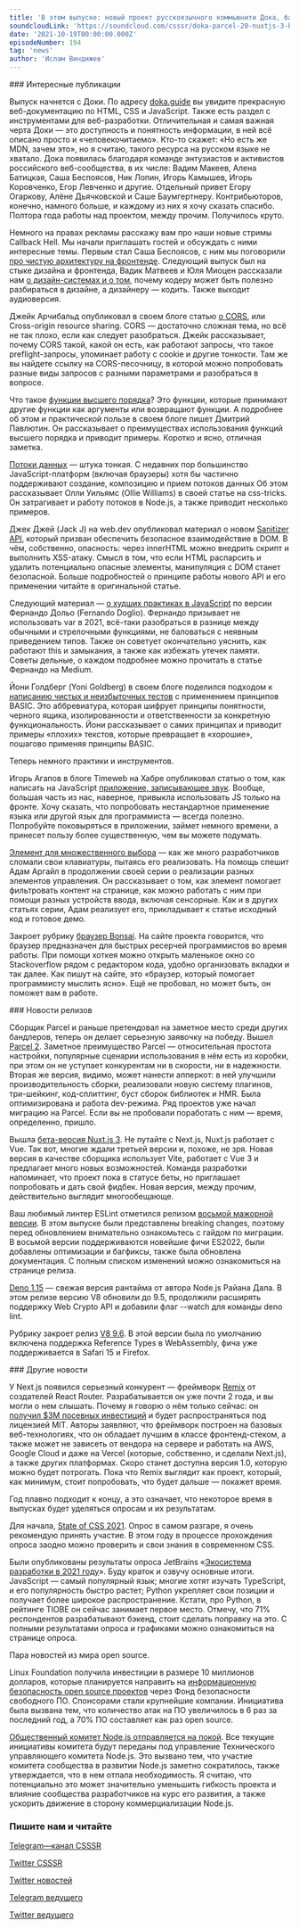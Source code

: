 ```yaml
---
title: 'В этом выпуске: новый проект русскоязычного коммьюнити Дока, бандлер Parcel 2.0, бета Nuxt.js 3, разбираемся в CORS, новый фреймворк Remix.'
soundcloudLink: 'https://soundcloud.com/csssr/doka-parcel-20-nuxtjs-3-beta-razbiraemsya-v-cors-novyy-freymvork-remix'
date: '2021-10-19T00:00:00.000Z'
episodeNumber: 194
tag: 'news'
author: 'Ислам Виндижев'
---
```


<ParagraphWithImage imageName="manWithLaptop">
  ### Интересные публикации

Выпуск начнется с Доки. По адресу [doka.guide](https://doka.guide/) вы увидите прекрасную веб-документацию по HTML, CSS и JavaScript. Также есть раздел с инструментами для веб-разработки. Отличительная и самая важная черта Доки — это доступность и понятность информации, в ней всё описано просто и «человекочитаемо». Кто-то скажет: «Но есть же MDN, зачем это», но я считаю, такого ресурса на русском языке не хватало. Дока появилась благодаря команде энтузиастов и активистов российского веб-сообщества, в их числе: Вадим Макеев, Алена Батицкая, Саша Беспоясов, Ник Лопин, Игорь Камышев, Игорь Коровченко, Егор Левченко и другие. Отдельный привет Егору Огаркову, Алёне Дьячковской и Саше Баумгертнеру. Контрибьюторов, конечно, намного больше, и каждому из них я хочу сказать спасибо. Полтора года работы над проектом, между прочим. Получилось круто.
</ParagraphWithImage>

Немного на правах рекламы расскажу вам про наши новые стримы Callback Hell. Мы начали приглашать гостей и обсуждать с ними интересные темы. Первым стал Саша Беспоясов, с ним мы поговорили [про чистую архитектуру на фронтенде](https://www.youtube.com/watch?v=oLguQIvqZ6s). Следующий выпуск был на стыке дизайна и фронтенда, Вадик Матвеев и Юля Миоцен рассказали нам [о дизайн-системах и о том](https://www.youtube.com/watch?v=C9NIRNs2JXU), почему кодеру может быть полезно разбираться в дизайне, а дизайнеру — кодить. Также выходит аудиоверсия.

Джейк Арчибальд опубликовал в своем блоге статью [о CORS](https://jakearchibald.com/2021/cors/), или Cross-origin resource sharing. CORS — достаточно сложная тема, но всё не так плохо, если как следует разобраться. Джейк рассказывает, почему CORS такой, какой он есть, как работают запросы, что такое preflight-запросы, упоминает работу с cookie и другие тонкости. Там же вы найдете ссылку на CORS-песочницу, в которой можно попробовать разные виды запросов с разными параметрами и разобраться в вопросе.

Что такое [функции высшего порядка](https://dmitripavlutin.com/javascript-higher-order-functions/)? Это функции, которые принимают другие функции как аргументы или возвращают функции. А подробнее об этом и практической пользе в своем блоге пишет Дмитрий Павлютин. Он рассказывает о преимуществах использования функций высшего порядка и приводит примеры. Коротко и ясно, отличная заметка.

[Потоки данных](https://css-tricks.com/web-streams-everywhere-and-fetch-for-node-js/) — штука тонкая. С недавних пор большинство JavaScript-платформ (включая браузеры) хотя бы частично поддерживают создание, композицию и прием потоков данных  Об этом рассказывает Олли Уильямс (Ollie Williams) в своей статье на css-tricks. Он затрагивает и работу потоков в Node.js, а также приводит несколько примеров.

Джек Джей (Jack J) на web.dev опубликовал материал о новом [Sanitizer API](https://web.dev/sanitizer/), который призван обеспечить безопасное взаимодействие в DOM. В чём, собственно, опасность: через innerHTML можно внедрить скрипт и выполнить XSS-атаку. Смысл в том, что если HTML распарсить и удалить потенциально опасные элементы, манипуляция с DOM станет безопасной. Больше подробностей о принципе работы нового API и его применении читайте в оригинальной статье.

Следующий материал — [о худших практиках в JavaScript](https://blog.bitsrc.io/javascript-worst-practices-dc78e19d6f12) по версии Фернандо Дольо (Fernando Doglio). Фернандо призывает не использовать var в 2021, всё-таки разобраться в разнице между обычными и стрелочными функциями, не баловаться с неявным приведением типов. Также он советует окончательно уяснить, как работают this и замыкания, а также как избежать утечек памяти. Советы дельные, о каждом подробнее можно прочитать в статье Фернандо на Medium.

Йони Голдберг (Yoni Goldberg) в своем блоге поделился подходом к [написанию чистых и неизбыточных тестов](https://yonigoldberg.medium.com/fighting-javascript-tests-complexity-with-the-basic-principles-87b7622eac9a) с применением принципов BASIC. Это аббревиатура, которая шифрует принципы понятности, черного ящика, изолированности и ответственности за конкретную функциональность. Йони рассказывает о самих принципах и приводит примеры «плохих» текстов, которые превращает в «хорошие», пошагово применяя принципы BASIC.

Теперь немного практики и инструментов.

Игорь Агапов в блоге Timeweb на Хабре опубликовал статью о том, как написать на JavaScript [приложение, записывающее звук](https://habr.com/ru/company/timeweb/blog/581086/). Вообще, большая часть из нас, наверное, привыкла использовать JS только на фронте. Хочу сказать, что попробовать нестандартное применение языка или другой язык для программиста — всегда полезно. Попробуйте поковыряться в приложении, займет немного времени, а принесет пользу более существенную, чем вы можете подумать.

[Элемент для множественного выбора](https://web.dev/building-a-multi-select-component/) — как же много разработчиков сломали свои клавиатуры, пытаясь его реализовать. На помощь спешит Адам Аргайл в продолжении своей серии о реализации разных элементов управления. Он рассказывает о том, как элемент помогает фильтровать контент на странице, как можно работать с ним при помощи разных устройств ввода, включая сенсорные. Как и в других статьях серии, Адам реализует его, прикладывает к статье исходный код и готовое демо.

Закроет рубрику [браузер Bonsai](https://bonsaibrowser.com/). На сайте проекта говорится, что браузер предназначен для быстрых ресерчей программистов во время работы. При помощи хоткея можно открыть маленькое окно со Stackoverflow рядом с редактором кода, удобно организовать вкладки и так далее. Как пишут на сайте, это «браузер, который помогает программисту мыслить ясно». Ещё не пробовал, но может быть, он поможет вам в работе.

<ParagraphWithImage imageName="laptopNews" >
  ### Новости релизов

Сборщик Parcel и раньше претендовал на заметное место среди других бандлеров, теперь он делает серьезную заявочку на победу. Вышел [Parcel 2](https://parceljs.org/blog/v2). Заметное преимущество Parcel — относительная простота настройки, популярные сценарии использования в нём есть из коробки, при этом он не уступает конкурентам ни в скорости, ни в надежности. Вторая же версия, видимо, может нанести апперкот: в ней улучшили производительность сборки, реализовали новую систему плагинов, три-шейкинг, код-сплиттинг, буст сборок библиотек и HMR. Была оптимизирована и работа dev-режима. Ряд проектов уже начал миграцию на Parcel. Если вы не пробовали поработать с ним — время, определенно, пришло.
</ParagraphWithImage>

Вышла [бета-версия Nuxt.js 3](https://v3.nuxtjs.org/). Не путайте с Next.js, Nuxt.js работает с Vue. Так вот, многие ждали третьей версии и, похоже, не зря. Новая версия в качестве сборщика использует Vite, работает с Vue 3 и предлагает много новых возможностей. Команда разработки напоминает, что проект пока в статусе беты, но приглашает попробовать и дать свой фидбек. Новая версия, между прочим, действительно выглядит многообещающе.

Ваш любимый линтер ESLint отметился релизом [восьмой мажорной версии](https://eslint.org/blog/2021/10/eslint-v8.0.0-released). В этом выпуске были представлены breaking changes, поэтому перед обновлением внимательно ознакомьтесь с гайдом по миграции. В восьмой версии поддерживаются новейшие фичи ES2022, были добавлены оптимизации и багфиксы, также была обновлена документация. С полным списком изменений можно ознакомиться на странице релиза.

[Deno 1.15](https://deno.com/blog/v1.15) — свежая версия рантайма от автора Node.js Райана Дала. В этом релизе версию V8 обновили до 9.5, продолжили расширять поддержку Web Crypto API и добавили флаг --watch для команды deno lint.

Рубрику закроет релиз [V8 9.6](https://v8.dev/blog/v8-release-96). В этой версии была по умолчанию включена поддержка Reference Types в WebAssembly, фича уже поддерживается в Safari 15 и Firefox.

<ParagraphWithImage imageName="laptopNews" >
  ### Другие новости

У Next.js появился серьезный конкурент — фреймворк [Remix](https://remix.run/) от создателей React Router. Разрабатывается он уже почти 2 года, и вы могли о нем слышать. Почему я говорю о нём только сейчас: он [получил $3M посевных инвестиций](https://remix.run/blog/seed-funding-for-remix) и будет распространяться под лицензией MIT. Авторы заявляют, что фреймворк построен на базовых веб-технологиях, что он обладает лучшим в классе фронтенд-стеком, а также может не зависеть от вендора на сервере и работать на AWS, Google Cloud и даже на Vercel (которые, собственно, и сделали Next.js), а также других платформах. Скоро станет доступна версия 1.0, которую можно будет потрогать. Пока что Remix выглядит как проект, который, как минимум, стоит попробовать, что будет дальше — покажет время.
</ParagraphWithImage>

Год плавно подходит к концу, а это означает, что некоторое время в выпусках будет уделяться опросам и их результатам.

Для начала, [State of CSS 2021](https://stateofcss.com/). Опрос в самом разгаре, я очень рекомендую принять участие. В этом году в процессе прохождения опроса заодно можно проверить и свои знания в современном CSS.

Были опубликованы результаты опроса JetBrains «[Экосистема разработки в 2021 году](https://www.jetbrains.com/ru-ru/lp/devecosystem-2021/)». Буду краток и озвучу основные итоги. JavaScript — самый популярный язык; многие хотят изучать TypeScript, и его популярность быстро растет; Python укрепляет свои позиции и получает более широкое распространение. Кстати, про Python, в рейтинге TIOBE он сейчас занимает первое место. Отмечу, что 71% респондентов разрабатывают бэкенд, стоит сделать поправку на это. С полными результатами опроса и графиками можно ознакомиться на странице опроса.

Пара новостей из мира open source.

Linux Foundation получила инвестиции в размере 10 миллионов долларов, которые планируется направить на [информационную безопасность open source проектов](https://www.linuxfoundation.org/press-release/open-source-security-foundation-raises-10-million-in-new-commitments-to-secure-software-supply-chains/) через Фонд безопасности свободного ПО. Спонсорами стали крупнейшие компании. Инициатива была вызвана тем, что количество атак на ПО увеличилось в 6 раз за последний год, а 70% ПО составляет как раз open source.

[Общественный комитет Node.js отправляется на покой](https://nodejs.org/en/blog/announcements/retiring-the-node-js-community-committee/). Все текущие инициативы комитета будут переданы под управление Технического управляющего комитета Node.js. Это вызвано тем, что участие комитета сообщества в развитии Node.js заметно сократилось, также утверждается, что в нем отпала необходимость. Я считаю, что потенциально это может значительно уменьшить гибкость проекта и влияние сообщества разработчиков на курс его развития, а также ускорить движение в сторону коммерциализации Node.js.

  ### Пишите нам и читайте
  [Telegram—канал CSSSR](https://t.me/csssr)

  [Twitter CSSSR](https://twitter.com/csssr_dev)

  [Twitter новостей](https://twitter.com/csssr_news)

  [Telegram ведущего](https://t.me/Vindizh)

  [Twitter ведущего](https://twitter.com/Vindizh)
